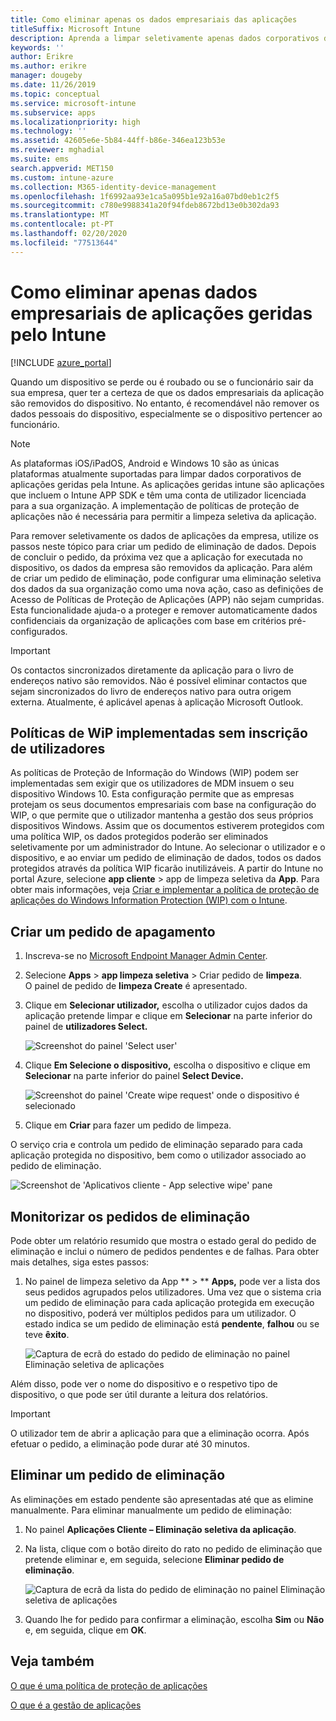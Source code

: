 ```yaml
---
title: Como eliminar apenas os dados empresariais das aplicações
titleSuffix: Microsoft Intune
description: Aprenda a limpar seletivamente apenas dados corporativos de aplicações geridas por Intune com o Microsoft Intune.
keywords: ''
author: Erikre
ms.author: erikre
manager: dougeby
ms.date: 11/26/2019
ms.topic: conceptual
ms.service: microsoft-intune
ms.subservice: apps
ms.localizationpriority: high
ms.technology: ''
ms.assetid: 42605e6e-5b84-44ff-b86e-346ea123b53e
ms.reviewer: mghadial
ms.suite: ems
search.appverid: MET150
ms.custom: intune-azure
ms.collection: M365-identity-device-management
ms.openlocfilehash: 1f6992aa93e1ca5a095b1e92a16a07bd0eb1c2f5
ms.sourcegitcommit: c780e9988341a20f94fdeb8672bd13e0b302da93
ms.translationtype: MT
ms.contentlocale: pt-PT
ms.lasthandoff: 02/20/2020
ms.locfileid: "77513644"
---
```

# <a name="how-to-wipe-only-corporate-data-from-intune-managed-apps"></a>Como eliminar apenas dados empresariais de aplicações geridas pelo Intune

[!INCLUDE [azure_portal](../includes/azure_portal.md)]

Quando um dispositivo se perde ou é roubado ou se o funcionário sair da sua empresa, quer ter a certeza de que os dados empresariais da aplicação são removidos do dispositivo. No entanto, é recomendável não remover os dados pessoais do dispositivo, especialmente se o dispositivo pertencer ao funcionário.

>[!NOTE]
> As plataformas iOS/iPadOS, Android e Windows 10 são as únicas plataformas atualmente suportadas para limpar dados corporativos de aplicações geridas pela Intune. As aplicações geridas intune são aplicações que incluem o Intune APP SDK e têm uma conta de utilizador licenciada para a sua organização. A implementação de políticas de proteção de aplicações não é necessária para permitir a limpeza seletiva da aplicação.

Para remover seletivamente os dados de aplicações da empresa, utilize os passos neste tópico para criar um pedido de eliminação de dados. Depois de concluir o pedido, da próxima vez que a aplicação for executada no dispositivo, os dados da empresa são removidos da aplicação. Para além de criar um pedido de eliminação, pode configurar uma eliminação seletiva dos dados da sua organização como uma nova ação, caso as definições de Acesso de Políticas de Proteção de Aplicações (APP) não sejam cumpridas. Esta funcionalidade ajuda-o a proteger e remover automaticamente dados confidenciais da organização de aplicações com base em critérios pré-configurados.

>[!IMPORTANT]
> Os contactos sincronizados diretamente da aplicação para o livro de endereços nativo são removidos. Não é possível eliminar contactos que sejam sincronizados do livro de endereços nativo para outra origem externa. Atualmente, é aplicável apenas à aplicação Microsoft Outlook.

## <a name="deployed-wip-policies-without-user-enrollment"></a>Políticas de WiP implementadas sem inscrição de utilizadores
As políticas de Proteção de Informação do Windows (WIP) podem ser implementadas sem exigir que os utilizadores de MDM insuem o seu dispositivo Windows 10. Esta configuração permite que as empresas protejam os seus documentos empresariais com base na configuração do WIP, o que permite que o utilizador mantenha a gestão dos seus próprios dispositivos Windows. Assim que os documentos estiverem protegidos com uma política WIP, os dados protegidos poderão ser eliminados seletivamente por um administrador do Intune. Ao selecionar o utilizador e o dispositivo, e ao enviar um pedido de eliminação de dados, todos os dados protegidos através da política WIP ficarão inutilizáveis. A partir do Intune no portal Azure, selecione **app cliente** > app de limpeza seletiva da **App**. Para obter mais informações, veja [Criar e implementar a política de proteção de aplicações do Windows Information Protection (WIP) com o Intune](windows-information-protection-policy-create.md).

## <a name="create-a-wipe-request"></a>Criar um pedido de apagamento

1. Inscreva-se no [Microsoft Endpoint Manager Admin Center](https://go.microsoft.com/fwlink/?linkid=2109431).
2. Selecione **Apps** > **app limpeza seletiva** > Criar pedido de **limpeza**.<br>
   O painel de pedido de **limpeza Create** é apresentado.
3. Clique em **Selecionar utilizador,** escolha o utilizador cujos dados da aplicação pretende limpar e clique em **Selecionar** na parte inferior do painel de **utilizadores Select.**

    ![Screenshot do painel 'Select user'](./media/apps-selective-wipe/apps-selective-wipe-01.png)

4. Clique **Em Selecione o dispositivo,** escolha o dispositivo e clique em **Selecionar** na parte inferior do painel **Select Device.**

    ![Screenshot do painel 'Create wipe request' onde o dispositivo é selecionado](./media/apps-selective-wipe/apps-selective-wipe-02.png)

5. Clique em **Criar** para fazer um pedido de limpeza.

O serviço cria e controla um pedido de eliminação separado para cada aplicação protegida no dispositivo, bem como o utilizador associado ao pedido de eliminação.

   ![Screenshot de 'Aplicativos cliente - App selective wipe' pane](./media/apps-selective-wipe/apps-selective-wipe-03.png)

## <a name="monitor-your-wipe-requests"></a>Monitorizar os pedidos de eliminação

Pode obter um relatório resumido que mostra o estado geral do pedido de eliminação e inclui o número de pedidos pendentes e de falhas. Para obter mais detalhes, siga estes passos:

1. No painel de limpeza seletivo da App ** > ** **Apps,** pode ver a lista dos seus pedidos agrupados pelos utilizadores. Uma vez que o sistema cria um pedido de eliminação para cada aplicação protegida em execução no dispositivo, poderá ver múltiplos pedidos para um utilizador. O estado indica se um pedido de eliminação está **pendente**, **falhou** ou se teve **êxito**.

    ![Captura de ecrã do estado do pedido de eliminação no painel Eliminação seletiva de aplicações](./media/apps-selective-wipe/wipe-request-status-1.png)

Além disso, pode ver o nome do dispositivo e o respetivo tipo de dispositivo, o que pode ser útil durante a leitura dos relatórios.

>[!IMPORTANT]
> O utilizador tem de abrir a aplicação para que a eliminação ocorra. Após efetuar o pedido, a eliminação pode durar até 30 minutos.

## <a name="delete-a-wipe-request"></a>Eliminar um pedido de eliminação

As eliminações em estado pendente são apresentadas até que as elimine manualmente. Para eliminar manualmente um pedido de eliminação:

1. No painel **Aplicações Cliente – Eliminação seletiva da aplicação**.

2. Na lista, clique com o botão direito do rato no pedido de eliminação que pretende eliminar e, em seguida, selecione **Eliminar pedido de eliminação**.

    ![Captura de ecrã da lista do pedido de eliminação no painel Eliminação seletiva de aplicações](./media/apps-selective-wipe/delete-wipe-request.png)

3. Quando lhe for pedido para confirmar a eliminação, escolha **Sim** ou **Não** e, em seguida, clique em **OK**.

## <a name="see-also"></a>Veja também
[O que é uma política de proteção de aplicações](app-protection-policy.md)

[O que é a gestão de aplicações](app-management.md)
